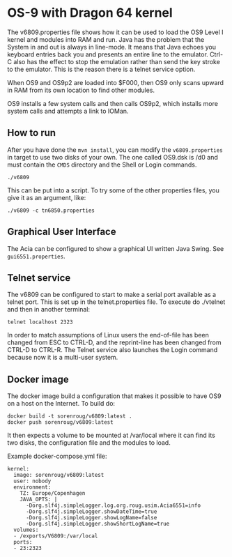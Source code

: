 # OS-9 with Dragon 64 kernel

The v6809.properties file shows how it can be used to load the OS9 Level I kernel and modules into RAM and run. Java has the problem that the System in and out is always in line-mode. It means that Java echoes you keyboard entries back you and presents an entire line to the emulator. Ctrl-C also has the effect to stop the emulation rather than send the key stroke to the emulator. This is the reason there is a telnet service option.

When OS9 and OS9p2 are loaded into $F000, then OS9 only scans upward in RAM from its own location to find other modules.

OS9 installs a few system calls and then calls OS9p2, which installs more system calls and attempts a link to IOMan.

How to run
----------

After you have done the `mvn install`, you can modify the `v6809.properties` in target to use two disks of your own. The one called OS9.dsk is /d0 and must contain the `CMDS` directory and the Shell or Login commands.

    ./v6809

This can be put into a script. To try some of the other properties files, you give it as an argument, like:

    ./v6809 -c tn6850.properties

Graphical User Interface
------------------------

The Acia can be configured to show a graphical UI written Java Swing. See `gui6551.properties`.

Telnet service
--------------

The v6809 can be configured to start to make a serial port available as a telnet port. This is set up in the telnet.properties file. To execute do ./vtelnet and then in another terminal:

    telnet localhost 2323

In order to match assumptions of Linux users the end-of-file has been changed from ESC to CTRL-D,
and the reprint-line has been changed from CTRL-D to CTRL-R. The Telnet service also launches the Login command because now it is a multi-user system.

Docker image
------------

The docker image build a configuration that makes it possible to have OS9 on a host on the Internet. To build do:
```
docker build -t sorenroug/v6809:latest .
docker push sorenroug/v6809:latest
```
It then expects a volume to be mounted at /var/local where it can find its two disks, the configuration file and the modules to load.

Example docker-compose.yml file:
```
kernel:
  image: sorenroug/v6809:latest
  user: nobody
  environment:
    TZ: Europe/Copenhagen
    JAVA_OPTS: |
      -Dorg.slf4j.simpleLogger.log.org.roug.usim.Acia6551=info
      -Dorg.slf4j.simpleLogger.showDateTime=true
      -Dorg.slf4j.simpleLogger.showLogName=false
      -Dorg.slf4j.simpleLogger.showShortLogName=true
  volumes:
  - /exports/V6809:/var/local
  ports:
  - 23:2323
```
